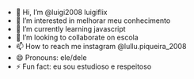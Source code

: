 - 👋 Hi, I’m @luigi2008 luigiflix
- 👀 I’m interested in melhorar meu conhecimento
- 🌱 I’m currently learning javascript
- 💞️ I’m looking to collaborate on escola
- 📫 How to reach me instagram @lullu.piqueira_2008
- 😄 Pronouns: ele/dele
- ⚡ Fun fact: eu sou estudioso e respeitoso

<!---
luigi2008/luigi2008 is a ✨ special ✨ repository because its `README.md` (this file) appears on your GitHub profile.
You can click the Preview link to take a look at your changes.
---> 

